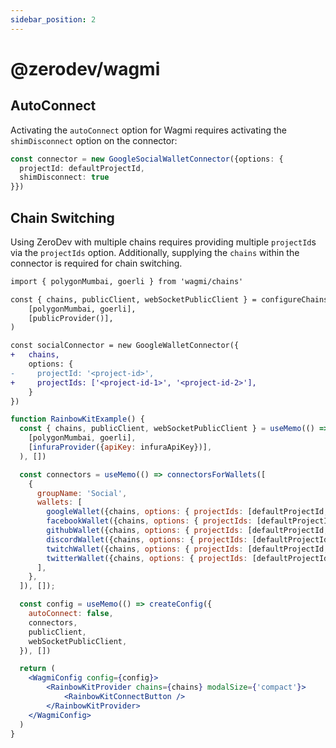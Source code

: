 ```yaml
---
sidebar_position: 2
---
```


# @zerodev/wagmi

## AutoConnect

Activating the `autoConnect` option for Wagmi requires activating the `shimDisconnect` option on the connector:

```typescript
const connector = new GoogleSocialWalletConnector({options: {
  projectId: defaultProjectId,
  shimDisconnect: true
}})
```


## Chain Switching

Using ZeroDev with multiple chains requires providing multiple `projectId`s via the `projectIds` option. Additionally, supplying the `chains` within the connector is required for chain switching.

```diff
import { polygonMumbai, goerli } from 'wagmi/chains'

const { chains, publicClient, webSocketPublicClient } = configureChains(
    [polygonMumbai, goerli],
    [publicProvider()],
)

const socialConnector = new GoogleWalletConnector({
+   chains, 
    options: {
-     projectId: '<project-id>',
+     projectIds: ['<project-id-1>', '<project-id-2>'],
    }
})
```
```jsx live folded
function RainbowKitExample() {
  const { chains, publicClient, webSocketPublicClient } = useMemo(() => configureChains(
    [polygonMumbai, goerli],
    [infuraProvider({apiKey: infuraApiKey})],
  ), [])

  const connectors = useMemo(() => connectorsForWallets([
    {
      groupName: 'Social',
      wallets: [
        googleWallet({chains, options: { projectIds: [defaultProjectId, goerliProjectId] }}),
        facebookWallet({chains, options: { projectIds: [defaultProjectId, goerliProjectId] }}),
        githubWallet({chains, options: { projectIds: [defaultProjectId, goerliProjectId] }}),
        discordWallet({chains, options: { projectIds: [defaultProjectId, goerliProjectId] }}),
        twitchWallet({chains, options: { projectIds: [defaultProjectId, goerliProjectId] }}),
        twitterWallet({chains, options: { projectIds: [defaultProjectId, goerliProjectId] }})
      ],
    },
  ]), []);

  const config = useMemo(() => createConfig({
    autoConnect: false,
    connectors,
    publicClient,
    webSocketPublicClient,
  }), [])

  return (
    <WagmiConfig config={config}>
        <RainbowKitProvider chains={chains} modalSize={'compact'}>
            <RainbowKitConnectButton />
        </RainbowKitProvider>
    </WagmiConfig>
  )
}
```
